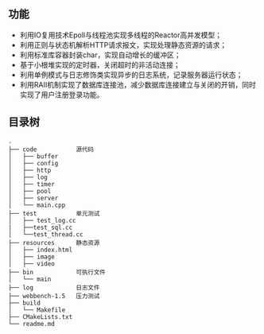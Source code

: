 ## 功能
* 利用IO复用技术Epoll与线程池实现多线程的Reactor高并发模型；
* 利用正则与状态机解析HTTP请求报文，实现处理静态资源的请求；
* 利用标准库容器封装char，实现自动增长的缓冲区；
* 基于小根堆实现的定时器，关闭超时的非活动连接；
* 利用单例模式与日志修饰类实现异步的日志系统，记录服务器运行状态；
* 利用RAII机制实现了数据库连接池，减少数据库连接建立与关闭的开销，同时实现了用户注册登录功能。 


## 目录树
```
.
├── code           源代码
│   ├── buffer
│   ├── config
│   ├── http
│   ├── log
│   ├── timer
│   ├── pool
│   ├── server
│   └── main.cpp
├── test           单元测试
│   ├── test_log.cc
|   ├──test_sql.cc
│   └──test_thread.cc
├── resources      静态资源
│   ├── index.html
│   ├── image
│   ├── video
├── bin            可执行文件
│   └── main
├── log            日志文件
├── webbench-1.5   压力测试
├── build          
│   └── Makefile
├── CMakeLists.txt
└── readme.md
```

